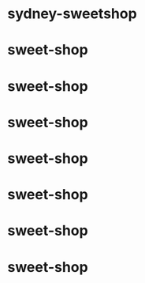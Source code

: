 # sydney-sweetshop
# sweet-shop
# sweet-shop
# sweet-shop
# sweet-shop
# sweet-shop
# sweet-shop
# sweet-shop
